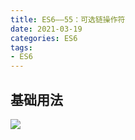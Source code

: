 ```yaml
---
title: ES6——55：可选链操作符
date: 2021-03-19
categories: ES6
tags: 
- ES6
---
```

## 基础用法
![](https://img-blog.csdnimg.cn/img_convert/355724ce24cd583171410ca94b83486d.png)